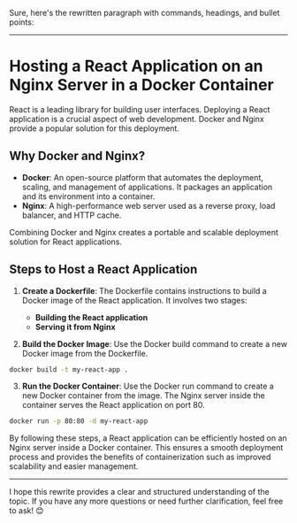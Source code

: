 Sure, here's the rewritten paragraph with commands, headings, and bullet points:

---

# Hosting a React Application on an Nginx Server in a Docker Container

React is a leading library for building user interfaces. Deploying a React application is a crucial aspect of web development. Docker and Nginx provide a popular solution for this deployment.

## Why Docker and Nginx?

- **Docker**: An open-source platform that automates the deployment, scaling, and management of applications. It packages an application and its environment into a container.
- **Nginx**: A high-performance web server used as a reverse proxy, load balancer, and HTTP cache.

Combining Docker and Nginx creates a portable and scalable deployment solution for React applications.

## Steps to Host a React Application

1. **Create a Dockerfile**: The Dockerfile contains instructions to build a Docker image of the React application. It involves two stages:

    - **Building the React application**
    - **Serving it from Nginx**

2. **Build the Docker Image**: Use the Docker build command to create a new Docker image from the Dockerfile.

```bash
docker build -t my-react-app .
```

3. **Run the Docker Container**: Use the Docker run command to create a new Docker container from the image. The Nginx server inside the container serves the React application on port 80.

```bash
docker run -p 80:80 -d my-react-app
```

By following these steps, a React application can be efficiently hosted on an Nginx server inside a Docker container. This ensures a smooth deployment process and provides the benefits of containerization such as improved scalability and easier management.

---

I hope this rewrite provides a clear and structured understanding of the topic. If you have any more questions or need further clarification, feel free to ask! 😊

